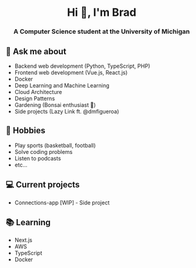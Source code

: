 <h1 align="center">Hi 👋, I'm Brad</h1>
<h3 align="center">A Computer Science student at the University of Michigan</h3>

## 💬 Ask me about
- Backend web development (Python, TypeScript, PHP)
- Frontend web development (Vue.js, React.js)
- Docker
- Deep Learning and Machine Learning
- Cloud Architecture
- Design Patterns
- Gardening (Bonsai enthusiast :evergreen_tree:)
- Side projects (Lazy Link ft. @dmfigueroa)

## 📅 Hobbies
- Play sports (basketball, football)
- Solve coding problems
- Listen to podcasts
- etc...

## 💻 Current projects
- Connections-app [WIP] - Side project

## 📚 Learning
- Next.js
- AWS
- TypeScript
- Docker
